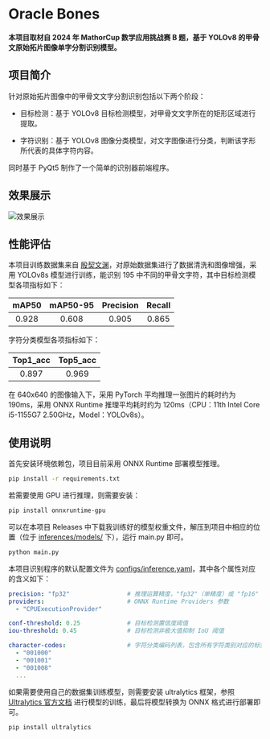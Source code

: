 # Oracle Bones

**本项目取材自 2024 年 MathorCup 数学应用挑战赛 B 题，基于 YOLOv8 的甲骨文原始拓片图像单字分割识别模型。**

## 项目简介

针对原始拓片图像中的甲骨文文字分割识别包括以下两个阶段：

- 目标检测：基于 YOLOv8 目标检测模型，对甲骨文文字所在的矩形区域进行提取。

- 字符识别：基于 YOLOv8 图像分类模型，对文字图像进行分类，判断该字形所代表的具体字符内容。

同时基于 PyQt5 制作了一个简单的识别器前端程序。

## 效果展示

![效果展示](./assets/example.jpg "效果展示")

## 性能评估

本项目训练数据集来自 [殷契文渊](https://jgw.aynu.edu.cn/)，对原始数据集进行了数据清洗和图像增强，采用 YOLOv8s 模型进行训练，能识别 195 中不同的甲骨文字符，其中目标检测模型各项指标如下：

| mAP50 | mAP50-95 | Precision | Recall |
|:-----:|:--------:|:---------:|:------:|
| 0.928 | 0.608    | 0.905     | 0.865  |

字符分类模型各项指标如下：

| Top1_acc | Top5_acc |
|:--------:|:--------:|
| 0.897    | 0.969    |

在 640x640 的图像输入下，采用 PyTorch 平均推理一张图片的耗时约为 190ms，采用 ONNX Runtime 推理平均耗时约为 120ms（CPU：11th Intel Core i5-1155G7 2.50GHz，Model：YOLOv8s）。

## 使用说明

首先安装环境依赖包，项目目前采用 ONNX Runtime 部署模型推理。

```bash
pip install -r requirements.txt
```

若需要使用 GPU 进行推理，则需要安装：

```bash
pip install onnxruntime-gpu
```

可以在本项目 Releases 中下载我训练好的模型权重文件，解压到项目中相应的位置（位于 <u>inferences/models/</u> 下），运行 main.py 即可。

```bash
python main.py
```

本项目识别程序的默认配置文件为 <u>configs/inference.yaml</u>，其中各个属性对应的含义如下：

```yaml
precision: "fp32"                # 推理运算精度，"fp32"（单精度）或 "fp16"（半精度）
providers:                       # ONNX Runtime Providers 参数
  - "CPUExecutionProvider"

conf-threshold: 0.25             # 目标检测置信度阈值
iou-threshold: 0.45              # 目标检测非极大值抑制 IoU 阈值

character-codes:                 # 字符分类编码列表，包含所有字符类别对应的标签
  - "001000"
  - "001001"
  - "001008"
  ...
```

如果需要使用自己的数据集训练模型，则需要安装 ultralytics 框架，参照 [Ultralytics 官方文档](https://docs.ultralytics.com/) 进行模型的训练，最后将模型转换为 ONNX 格式进行部署即可。

```bash
pip install ultralytics
```


